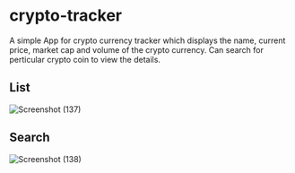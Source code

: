 # crypto-tracker

A simple App for crypto currency tracker which displays the name, current price, market cap and volume of the crypto currency.
Can search for perticular crypto coin to view the details.

## List
![Screenshot (137)](https://user-images.githubusercontent.com/61648048/120173239-7524fe00-c221-11eb-93fc-442c83e323a7.png)

## Search
![Screenshot (138)](https://user-images.githubusercontent.com/61648048/120173262-7ce4a280-c221-11eb-9854-6158aadab406.png)
